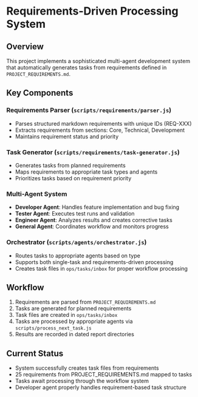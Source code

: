 # Requirements-Driven Processing System

## Overview
This project implements a sophisticated multi-agent development system that automatically generates tasks from requirements defined in `PROJECT_REQUIREMENTS.md`.

## Key Components

### Requirements Parser (`scripts/requirements/parser.js`)
- Parses structured markdown requirements with unique IDs (REQ-XXX)
- Extracts requirements from sections: Core, Technical, Development
- Maintains requirement status and priority

### Task Generator (`scripts/requirements/task-generator.js`)
- Generates tasks from planned requirements
- Maps requirements to appropriate task types and agents
- Prioritizes tasks based on requirement priority

### Multi-Agent System
- **Developer Agent**: Handles feature implementation and bug fixing
- **Tester Agent**: Executes test runs and validation
- **Engineer Agent**: Analyzes results and creates corrective tasks
- **General Agent**: Coordinates workflow and monitors progress

### Orchestrator (`scripts/agents/orchestrator.js`)
- Routes tasks to appropriate agents based on type
- Supports both single-task and requirements-driven processing
- Creates task files in `ops/tasks/inbox` for proper workflow processing

## Workflow
1. Requirements are parsed from `PROJECT_REQUIREMENTS.md`
2. Tasks are generated for planned requirements
3. Task files are created in `ops/tasks/inbox`
4. Tasks are processed by appropriate agents via `scripts/process_next_task.js`
5. Results are recorded in dated report directories

## Current Status
- System successfully creates task files from requirements
- 25 requirements from PROJECT_REQUIREMENTS.md mapped to tasks
- Tasks await processing through the workflow system
- Developer agent properly handles requirement-based task structure